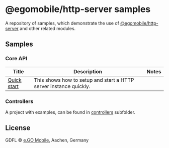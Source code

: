 # @egomobile/http-server samples

A repository of samples, which demonstrate the use of [@egomobile/http-server](https://github.com/egomobile/node-http-server) and other related modules.

## Samples

### Core API

| Title | Description | Notes |
|-------|-------------|-------|
| [Quick start](./quickstart/) | This shows how to setup and start a HTTP server instance quickly. | |

### Controllers

A project with examples, can be found in [controllers](./controllers) subfolder.

## License

GDFL © [e.GO Mobile](https://e-go-mobile.com/), Aachen, Germany
